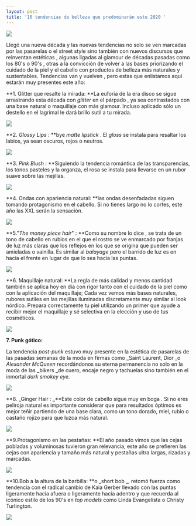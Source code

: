 ```yaml
---
layout: post
title: '10 tendencias de belleza que predominarán este 2020 '
---
```

![](/img/uploads/maquillaje.jpg)

Llegó una nueva década y las nuevas tendencias no solo se ven marcadas por las pasarelas o el street style sino también con nuevos discursos que reinventan estéticas , algunas ligadas al glamour de décadas pasadas como los 80's o 90's , otras a la convicción de volver a las bases priorizando el cuidado de la piel y el cabello con productos de belleza más naturales y sustentables. Tendencias van y vuelven , pero estas que enlistamos aquí estarán muy presentes este año: 

**1. Glitter que resalte la mirada: **La euforia de la era disco se sigue arrastrando esta década con _glitter_ en el párpado , ya sea contrastados con una base natural o maquillaje con más glamour. Incluso aplicado sólo un destello en el lagrimal le dará brillo sutil a tu mirada.

![](/img/uploads/glitter.jpg)

**2. _Glossy Lips_ : **bye _matte lipstick_ . El _gloss_ se instala para resaltar los labios, ya sean oscuros, rojos o neutros.

![](/img/uploads/labiosgloss.jpg)

**3. _Pink Blush_ : **Siguiendo la tendencia romántica de las transparencias, los tonos pasteles y la organza, el rosa se instala para llevarse en un rubor suave sobre las mejillas.

![](/img/uploads/mejillasrosaceas.jpg)

**4. Ondas con apariencia natural: **las ondas desenfadadas siguen tomando protagonismo en el cabello. Si no tienes largo no lo cortes, este año las XXL serán la sensación.

![](/img/uploads/ondaslargas.jpg)

**5."_The money piece hair_" : **Como su nombre lo dice , se trata de un tono de cabello en rubios en el que el rostro se ve enmarcado por franjas de luz más claras que los reflejos en los que se origina que pueden ser amieladas o vainilla. Es similar al _balayage_ pero el barrido de luz es en hacia el frente en lugar de que lo sea hacia las puntas.

![](/img/uploads/themoneypiece.jpg)



**6. Maquillaje natural: **La regla de más calidad y menos cantidad también se aplica hoy en día con rigor tanto con el cuidado de la piel como con la aplicación del maquillaje; Cada vez vemos más bases naturales, rubores sutiles en las mejillas iluminadas discretamente muy similar al look nórdico. Prepara correctamente tu piel utilizando un primer que ayude a recibir mejor el maquillaje y sé selectiva en la elección y uso de tus cosméticos. 

![](/img/uploads/maquillajenatural.jpg)

**7. Punk gótico:**

La tendencia _post-punk_ estuvo muy presente en la estética de pasarelas de las pasadas semanas de la moda en firmas como _Saint Laurent, Dior _o _Alexander McQueen_ recordándonos su eterna permanencia no solo en la moda de las _bikers _de cuero, encaje negro y tachuelas sino también en el inmortal _dark smokey eye._

![](/img/uploads/punk.jpg)

**8. _Ginger Hair : _**Este color de cabello sigue muy en boga . Si no eres peliroja natural es importante considerar que para resultados óptimos es mejor teñir partiendo de una base clara, como un tono dorado, miel, rubio o castaño rojizo para que luzca más natural.

![](/img/uploads/cabellopelirojo.jpg)

**9.Protagonismo en las pestañas: **El año pasado vimos que las cejas pobladas y voluminosas tuvieron gran relevancia, este año se prefieren las cejas con apariencia y tamaño más natural y pestañas ultra largas, rizadas y marcadas. 

![](/img/uploads/pestañas.jpg)

**10.Bob a la altura de la barbilla: **o _short bob _, retomó fuerza como tendencia con el radical cambio de Kaia Gerber llevado con las puntas ligeramente hacia afuera o ligeramente hacia adentro y que recuerda al icónico estilo de los 90's en _top models_ como Linda Evangelista o Christy Turlington.

![](/img/uploads/bob.jpg)
